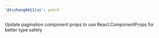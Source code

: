 ```yaml
---
'@tszhong0411/ui': patch
---
```


Update pagination component props to use React.ComponentProps for better type safety
